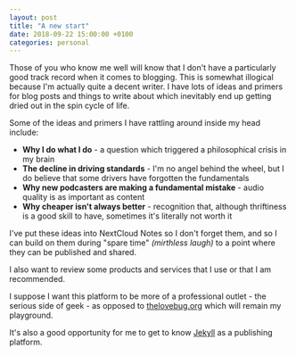 ```yaml
--- 
layout: post 
title: "A new start" 
date: 2018-09-22 15:00:00 +0100
categories: personal
--- 
```


Those of you who know me well will know that I don't have a particularly good track record when it comes to blogging.  This is somewhat illogical because I'm actually quite a decent writer.  I have lots of ideas and primers for blog posts and things to write about which inevitably end up getting dried out in the spin cycle of life.

Some of the ideas and primers I have rattling around inside my head include:

- **Why I do what I do** - a question which triggered a philosophical crisis in my brain
- **The decline in driving standards** - I'm no angel behind the wheel, but I do believe that some drivers have forgotten the fundamentals
- **Why new podcasters are making a fundamental mistake** - audio quality is as important as content
- **Why cheaper isn't always better** - recognition that, although thriftiness is a good skill to have, sometimes it's literally not worth it

I've put these ideas into NextCloud Notes so I don't forget them, and so I can build on them during "spare time" _(mirthless laugh)_ to a point where they can be published and shared.

I also want to review some products and services that I use or that I am recommended.

I suppose I want this platform to be more of a professional outlet - the serious side of geek - as opposed to [thelovebug.org](https://thelovebug.org) which will remain my playground.

It's also a good opportunity for me to get to know [Jekyll](https://jekyllrb.com) as a publishing platform.

